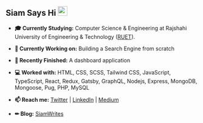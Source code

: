 ## Siam Says Hi <img src="https://media.giphy.com/media/hvRJCLFzcasrR4ia7z/giphy.gif" width="25px" height="25px">

- **🎓 Currently Studying:** Computer Science & Engineering at Rajshahi University of Engineering & Technology ([RUET](https://www.ruet.ac.bd/)).
- **🔭 Currently Working on:** Building a Search Engine from scratch
- **🏁 Recently Finished:** A dashboard application
- **💻 Worked with:** HTML, CSS, SCSS, Tailwind CSS, JavaScript, TypeScript, React, Redux, Gatsby, GraphQL, Nodejs, Express, MongoDB, Mongoose, Pug, PHP, MySQL
  
- **📫 Reach me:** [Twitter](https://twitter.com/NaimulIslamSiam) | [LinkedIn](https://www.linkedin.com/in/naimulislamsiam/) | [Medium](https://medium.com/@NaimulIslamSiam)
- **✏ Blog:** [SiamWrites](https://siamwrites.netlify.app/)

